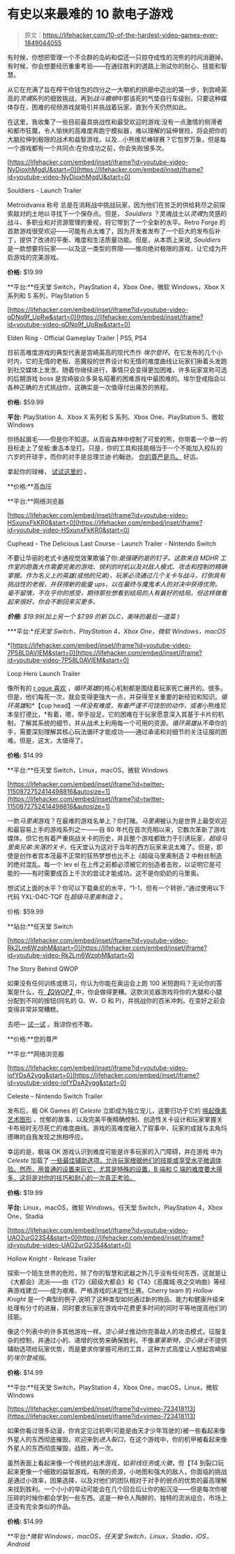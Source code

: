 # 有史以来最难的 10 款电子游戏

> 原文：<https://lifehacker.com/10-of-the-hardest-video-games-ever-1849044055>

有时候，你想把管理一个不合群的岛屿和偿还一只掠夺成性的浣熊的时间消磨掉。有时候，你会想要经历重重考验——在通往胜利的道路上测试你的耐心、技能和智慧。

从它在充满了旨在榨干你钱包的四分之一大嚼机的拱廊中迈出的第一步，到宫崎英高的*灵魂*系列的细致挑战，再到*战斗蟾蜍*中那该死的气垫自行车级别，只要这种媒体存在，困难的视频游戏就吸引并挑战着玩家，直到今天仍然如此。

在这里，我收集了一些目前最具挑战性和最受欢迎的游戏:没有一点激情的侧滑者和都市狂魔，令人愉快的高难度奔跑宁模拟器，难以理解的延伸冒险，将会把你的大脑拉伸到极限的战术和益智游戏，以及...小熊维尼棒球赛？它包罗万象，但是每一个游戏都有一个共同点:在你成功之前，你会失败很多次。

 [https://lifehacker.com/embed/inset/iframe?id=youtube-video-NyDioxhMgdU&start=0](https://lifehacker.com/embed/inset/iframe?id=youtube-video-NyDioxhMgdU&start=0)

<figcaption class="sc-1ptbguh-0 hxeMec caption">Souldiers - Launch Trailer</figcaption> 

Metroidvania 称号 总是在消耗战中挑战玩家，因为他们在贫乏的供给耗尽之前探索敌对的土地以寻找下一个保存点。但是， *Souldiers* ？灵魂战士以*灵魂*为灵感的战斗、多职业和对资源管理的重视，将它带到了一个全新的水平。Retro Forge 的首款游戏很受欢迎——可能有点太难了，因为开发者发布了一个巨大的发布后补丁，提供了改进的平衡、难度和生活质量功能。但是，从本质上来说, *Souldiers* 是一款想要将玩家——以及这一类型的界限——推向绝对极限的游戏，让它成为开启游戏的完美游戏。

**价格:** $19.99

**平台:**任天堂 Switch，PlayStation 4，Xbox One，微软 Windows，Xbox X 系列和 S 系列，PlayStation 5

 [https://lifehacker.com/embed/inset/iframe?id=youtube-video-qDNq9f_UpRw&start=0](https://lifehacker.com/embed/inset/iframe?id=youtube-video-qDNq9f_UpRw&start=0)

<figcaption class="sc-1ptbguh-0 hxeMec caption">Elden Ring - Official Gameplay Trailer | PS5, PS4</figcaption> 

目前高难度游戏的典型代表是宫崎英高的现代杰作 *埃尔登环*。在它发布的几个小时内，它的无情的老板、恶魔般的世界设计和无情的难度曲线让玩家们揪着头发跑到社交媒体上发泄。随着你继续进行，事情只会变得更加困难，许多玩家宣称可选的后期游戏 boss 是宫崎骏众多臭名昭著的困难游戏中最困难的。埃尔登戒指会以各种正确的方式挑战你，这确实是一次值得付出痛苦的旅程。

**价格:** $59.99

**平台:** PlayStation 4、Xbox X 系列和 S 系列、Xbox One、PlayStation 5、微软 Windows

你扬起眉毛——但是你不知道。从百亩森林中控制了可爱的熊，你带着一个单一的目标走上了垒板:重击本垒打。只是，你的工具和技能相当于一个不能加入校队的六岁的开球手，而你的对手是总理兰迪·约翰逊。 [你的尊严是鸟。](https://www.youtube.com/watch?v=K-BT4N17cTY) 好运。

拿起你的球棒， [试试这里的](https://www.disney--games.com/winnie_the_pooh_s_home_run_derby_338.html) 。

**价格:**高血压

**平台:**网络浏览器

 [https://lifehacker.com/embed/inset/iframe?id=youtube-video-HSxunxFkKR0&start=0](https://lifehacker.com/embed/inset/iframe?id=youtube-video-HSxunxFkKR0&start=0)

<figcaption class="sc-1ptbguh-0 hxeMec caption">Cuphead - The Delicious Last Course - Launch Trailer - Nintendo Switch</figcaption> 

不要让华丽的老式卡通视觉效果欺骗了你:*是强硬的是的钉子。这款来自 MDHR 工作室的跑轰大作需要完美的游戏、锐利的时机以及对敌人模式、攻击和控制的精确掌握。作为名义上的英雄(或他的兄弟)，玩家必须通过几个关卡与战斗，打倒具有挑战性的老板，并获得新的能量 ups，以在最终与魔鬼本人的对决中获得优势。毫不留情，不在乎你的感受，期待那些想看到结局的人有最好的结局。但这样做看起来很好，你会不断回来买更多。*

***价格:** $19.99(加上另一个 $7.99 的新 DLC，*美味的最后一道菜* )* 

***平台:**任天堂 Switch，PlayStation 4，Xbox One，微软 Windows，macOS* 

 *[https://lifehacker.com/embed/inset/iframe?id=youtube-video-7P58L0AVIEM&start=0](https://lifehacker.com/embed/inset/iframe?id=youtube-video-7P58L0AVIEM&start=0)

<figcaption class="sc-1ptbguh-0 hxeMec caption">Loop Hero Launch Trailer</figcaption> 

像所有的 [r ogue 喜欢](https://lifehacker.com/from-soulslikes-to-roguelites-12-video-game-genre-name-1848663846/slides/3) ，*循环英雄*的核心机制都是围绕着玩家死亡展开的。很多。但是，他们每死一次，就会变得更强大一点，并获得至关重要的新经验和知识。*循环英雄*和*【cup head】*一样没有难度，有着严谨不可饶恕的动作，或者*小熊维尼本垒打德比，*有着，嗯，举手投足。它的困难在于玩家愿意深入其基于卡片的机制，了解其系统的细节，并从战术上利用每一个可用的资源。*循环英雄*从不牵你的手，需要深刻理解其核心玩法循环才能成功——通过承诺和对细节的关注征服的困难。但是，这太，太值得了。

**价格:** $14.99

**平台:**任天堂 Switch，Linux，macOS，微软 Windows

 [https://lifehacker.com/embed/inset/iframe?id=twitter-1150872752414498816&autosize=1](https://lifehacker.com/embed/inset/iframe?id=twitter-1150872752414498816&autosize=1) 

一款*马里奥*游戏？在最难的游戏名单上？你打赌。*马里奥*被认为是世界上最受欢迎和最容易上手的游戏系列之一——自 80 年代在首次亮相以来，它数次革新了游戏媒体。但它也有着严重挑战关卡的历史，并且整个游戏都致力于引诱玩家，*超级马里奥兄弟:失落的关卡*，任天堂认为这对于当年的西方玩家来说太难了。但是，即使是创作者宫本茂最不正常的狂热梦想也比不上《超级马里奥制造 2 中粉丝制造的绝对混乱。每一个 lev el 在上传之前都必须被它的创造者击败，以证明它是可能的——有时需要成百上千次的尝试才能成功。这不是你奶奶的马里奥。

想试试上面的水平？你可以下载桑尼的水平，“1-1，但有一个转折，”通过使用以下代码 YXL-D4C-TQF 在*超级马里奥制造 2* 。

价格: $59.99

**站台:**任天堂 Switch

 [https://lifehacker.com/embed/inset/iframe?id=youtube-video-Rk2Lm6WzqhM&start=0](https://lifehacker.com/embed/inset/iframe?id=youtube-video-Rk2Lm6WzqhM&start=0)

<figcaption class="sc-1ptbguh-0 hxeMec caption">The Story Behind QWOP</figcaption> 

如果没有任何训练或练习，你认为你能在奥运会上跑 100 米短跑吗？无论你的答案是什么，在[*【QWOP】*](https://www.foddy.net/Athletics.html)中，你会做得更糟。这款浏览器游戏将你的大腿和小腿分配到不同的按钮(同名的 Q、W、O 和 P)，并挑战你的百米冲刺。在变好之前会变得非常非常糟糕。

去吧— [试一试](https://www.foddy.net/Athletics.html) 。我谅你也不敢。

**价格:**您的尊严

**平台:**网络浏览器

 [https://lifehacker.com/embed/inset/iframe?id=youtube-video-iofYDsA2yqg&start=0](https://lifehacker.com/embed/inset/iframe?id=youtube-video-iofYDsA2yqg&start=0)

<figcaption class="sc-1ptbguh-0 hxeMec caption">Celeste – Nintendo Switch Trailer</figcaption> 

发布后，极 OK Games 的 *Celeste* 立即成为独立宠儿，这要归功于它的 [唤起像素艺术图形](https://www.wired.com/story/modern-pixel-art-games/) ，忧郁的故事，以及完美平衡精确控制、创造性关卡设计和玩家掌握关卡布局时无尽死亡的难度曲线。游戏的高难度融入了叙事中，玩家的成就与主角玛德琳的自我发现之旅相呼应。

幸运的是，极端 OK 游戏认识到难度可能是许多玩家的入门障碍，并在游戏 中为 *Celeste* 加载了 [一些最佳辅助选项，允许玩家根据他们的技能或享受水平微调体验。然而，用普通的设置来玩它，尤其是特殊的设置，B 端和 C 端的难度要大得多，这将是对你的技巧和耐心的一次真正考验。](https://youtu.be/NInNVEHj_G4)

**价格:** $19.99

**平台:** Linux，macOS，微软 Windows，任天堂 Switch，PlayStation 4，Xbox One，Stadia

 [https://lifehacker.com/embed/inset/iframe?id=youtube-video-UAO2urG23S4&start=0](https://lifehacker.com/embed/inset/iframe?id=youtube-video-UAO2urG23S4&start=0)

<figcaption class="sc-1ptbguh-0 hxeMec caption">Hollow Knight - Release Trailer</figcaption> 

探索一个陌生世界的危险，除了你的智慧和武器之外几乎没有任何东西，这就是让《大都会》流派——由《T2》《超级大都会》和《T4》《恶魔城:夜之交响曲》等经典游戏建立——成为艰难、严格游戏的决定性比赛。Cherry team 的 *Hollow Knight* 是一个典型的例子,说明了这种类型如何通过新的物品、能力和健康升级来处理有分寸的进展，同时要求玩家在游戏中花费更多时间的同时平等地提高他们的技能。

像这个列表中的许多其他游戏一样，*空心骑士*推动你完善敌人的攻击模式，征服复杂的控制，并通过小的、递增的优势来确保胜利。不像*塞莱斯特*，*空心骑士*不提供辅助选项给玩家优势，而是要求你掌握可用的工具，这种方式高度让人想起宫崎骏的*埃尔登戒指*。

**价格:** $14.99

**平台:**任天堂 Switch，PlayStation 4，Xbox One，macOS，Linux，微软 Windows

 [https://lifehacker.com/embed/inset/iframe?id=vimeo-723418113](https://lifehacker.com/embed/inset/iframe?id=vimeo-723418113) 

如果你看过很多动漫，你肯定见过机甲(可能是由天才少年驾驶的)被一些看起来像外星人的东西彻底摧毁。欢迎来到*进入裂口*，在这个游戏中，你的机甲被看起来像外星人的东西彻底摧毁，战胜，再一次。

虽然表面上看起来像一个传统的战术游戏，如*前线任务*或*火徽*，但【T4 到裂口玩起来更像一个细致的益智游戏。有限的资源，小地图和强大的敌人，你面临的挑战是通过小效率，因果选择，以及对他们的团队相对于对手的弱点的优势的最高理解来找到胜利。一个小小的举动可能会在几个回合后让你的船沉没——但是每次你被压碎的时候你都会学到一些东西。这是一种令人陶醉的、独特的流派组合，市场上还没有完全类似的作品。

**价格:** $14.99

**平台:**微软 Windows，macOS，任天堂 Switch，Linux，Stadia，iOS，Android*